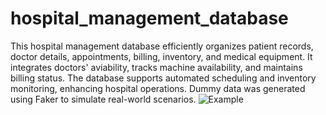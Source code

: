# hospital_management_database
This hospital management database efficiently organizes patient records, doctor details, appointments, billing, inventory, and medical equipment. It integrates doctors' aviability, tracks machine availability, and maintains billing status. The database supports automated scheduling and inventory monitoring, enhancing hospital operations. Dummy data was generated using Faker to simulate real-world scenarios. 
![Example](assets/Hospital_management_database.png)
